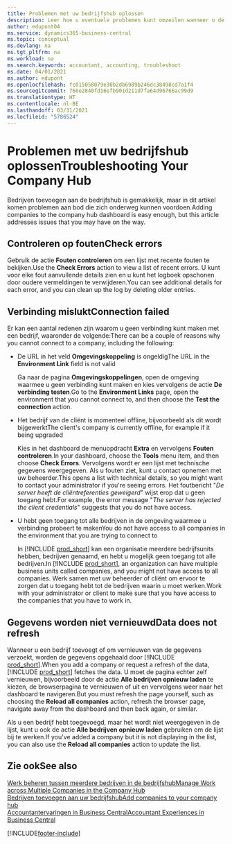 ```yaml
---
title: Problemen met uw bedrijfshub oplossen
description: Leer hoe u eventuele problemen kunt omzeilen wanneer u de bedrijfshub in Dynamics 365 Business Central gebruikt om werk in meerdere bedrijven te beheren.
author: edupont04
ms.service: dynamics365-business-central
ms.topic: conceptual
ms.devlang: na
ms.tgt_pltfrm: na
ms.workload: na
ms.search.keywords: accountant, accounting, troubleshoot
ms.date: 04/01/2021
ms.author: edupont
ms.openlocfilehash: fc015058079e30b2db6989b246dc38498cd7a1f4
ms.sourcegitcommit: 766e2840fd16efb901d211d7fa64d96766ac99d9
ms.translationtype: HT
ms.contentlocale: nl-BE
ms.lasthandoff: 03/31/2021
ms.locfileid: "5786524"
---
```

# <a name="troubleshooting-your-company-hub"></a><span data-ttu-id="c4eab-103">Problemen met uw bedrijfshub oplossen</span><span class="sxs-lookup"><span data-stu-id="c4eab-103">Troubleshooting Your Company Hub</span></span>

<span data-ttu-id="c4eab-104">Bedrijven toevoegen aan de bedrijfshub is gemakkelijk, maar in dit artikel komen problemen aan bod die zich onderweg kunnen voordoen.</span><span class="sxs-lookup"><span data-stu-id="c4eab-104">Adding companies to the company hub dashboard is easy enough, but this article addresses issues that you may have on the way.</span></span>  

## <a name="check-errors"></a><span data-ttu-id="c4eab-105">Controleren op fouten</span><span class="sxs-lookup"><span data-stu-id="c4eab-105">Check errors</span></span>

<span data-ttu-id="c4eab-106">Gebruik de actie **Fouten controleren** om een lijst met recente fouten te bekijken.</span><span class="sxs-lookup"><span data-stu-id="c4eab-106">Use the **Check Errors** action to view a list of recent errors.</span></span> <span data-ttu-id="c4eab-107">U kunt voor elke fout aanvullende details zien en u kunt het logboek opschonen door oudere vermeldingen te verwijderen.</span><span class="sxs-lookup"><span data-stu-id="c4eab-107">You can see additional details for each error, and you can clean up the log by deleting older entries.</span></span>  

## <a name="connection-failed"></a><span data-ttu-id="c4eab-108">Verbinding mislukt</span><span class="sxs-lookup"><span data-stu-id="c4eab-108">Connection failed</span></span>

<span data-ttu-id="c4eab-109">Er kan een aantal redenen zijn waarom u geen verbinding kunt maken met een bedrijf, waaronder de volgende:</span><span class="sxs-lookup"><span data-stu-id="c4eab-109">There can be a couple of reasons why you cannot connect to a company, including the following:</span></span>

- <span data-ttu-id="c4eab-110">De URL in het veld **Omgevingskoppeling** is ongeldig</span><span class="sxs-lookup"><span data-stu-id="c4eab-110">The URL in the **Environment Link** field is not valid</span></span>  

  <span data-ttu-id="c4eab-111">Ga naar de pagina **Omgevingskoppelingen**, open de omgeving waarmee u geen verbinding kunt maken en kies vervolgens de actie **De verbinding testen**.</span><span class="sxs-lookup"><span data-stu-id="c4eab-111">Go to the **Environment Links** page, open the environment that you cannot connect to, and then choose the **Test the connection** action.</span></span>  
- <span data-ttu-id="c4eab-112">Het bedrijf van de cliënt is momenteel offline, bijvoorbeeld als dit wordt bijgewerkt</span><span class="sxs-lookup"><span data-stu-id="c4eab-112">The client's company is currently offline, for example if it being upgraded</span></span>

  <span data-ttu-id="c4eab-113">Kies in het dashboard de menuopdracht **Extra** en vervolgens **Fouten controleren**.</span><span class="sxs-lookup"><span data-stu-id="c4eab-113">In your dashboard, choose the **Tools** menu item, and then choose **Check Errors**.</span></span> <span data-ttu-id="c4eab-114">Vervolgens wordt er een lijst met technische gegevens weergegeven. Als u fouten ziet, kunt u contact opnemen met uw beheerder.</span><span class="sxs-lookup"><span data-stu-id="c4eab-114">This opens a list with technical details, so you might want to contact your administrator if you're seeing errors.</span></span> <span data-ttu-id="c4eab-115">Het foutbericht "*De server heeft de cliëntreferenties geweigerd*" wijst erop dat u geen toegang hebt.</span><span class="sxs-lookup"><span data-stu-id="c4eab-115">For example, the error message "*The server has rejected the client credentials*" suggests that you do not have access.</span></span>  
- <span data-ttu-id="c4eab-116">U hebt geen toegang tot alle bedrijven in de omgeving waarmee u verbinding probeert te maken</span><span class="sxs-lookup"><span data-stu-id="c4eab-116">You do not have access to all companies in the environment that you are trying to connect to</span></span>

  <span data-ttu-id="c4eab-117">In [!INCLUDE [prod_short](includes/prod_short.md)] kan een organisatie meerdere bedrijfsunits hebben, bedrijven genaamd, en hebt u mogelijk geen toegang tot alle bedrijven.</span><span class="sxs-lookup"><span data-stu-id="c4eab-117">In [!INCLUDE [prod_short](includes/prod_short.md)], an organization can have multiple business units called companies, and you might not have access to all companies.</span></span> <span data-ttu-id="c4eab-118">Werk samen met uw beheerder of cliënt om ervoor te zorgen dat u toegang hebt tot de bedrijven waarin u moet werken.</span><span class="sxs-lookup"><span data-stu-id="c4eab-118">Work with your administrator or client to make sure that you have access to the companies that you have to work in.</span></span>  

## <a name="data-does-not-refresh"></a><span data-ttu-id="c4eab-119">Gegevens worden niet vernieuwd</span><span class="sxs-lookup"><span data-stu-id="c4eab-119">Data does not refresh</span></span>

<span data-ttu-id="c4eab-120">Wanneer u een bedrijf toevoegt of om vernieuwen van de gegevens verzoekt, worden de gegevens opgehaald door [!INCLUDE [prod_short](includes/prod_short.md)].</span><span class="sxs-lookup"><span data-stu-id="c4eab-120">When you add a company or request a refresh of the data, [!INCLUDE [prod_short](includes/prod_short.md)] fetches the data.</span></span> <span data-ttu-id="c4eab-121">U moet de pagina echter zelf vernieuwen, bijvoorbeeld door de actie **Alle bedrijven opnieuw laden** te kiezen, de browserpagina te vernieuwen of uit en vervolgens weer naar het dashboard te navigeren.</span><span class="sxs-lookup"><span data-stu-id="c4eab-121">But you must refresh the page yourself, such as choosing the **Reload all companies** action, refresh the browser page, navigate away from the dashboard and then back again, or similar.</span></span>  

<span data-ttu-id="c4eab-122">Als u een bedrijf hebt toegevoegd, maar het wordt niet weergegeven in de lijst, kunt u ook de actie **Alle bedrijven opnieuw laden** gebruiken om de lijst bij te werken.</span><span class="sxs-lookup"><span data-stu-id="c4eab-122">If you've added a company but it is not displaying in the list, you can also use the **Reload all companies** action to update the list.</span></span>

## <a name="see-also"></a><span data-ttu-id="c4eab-123">Zie ook</span><span class="sxs-lookup"><span data-stu-id="c4eab-123">See also</span></span>

[<span data-ttu-id="c4eab-124">Werk beheren tussen meerdere bedrijven in de bedrijfshub</span><span class="sxs-lookup"><span data-stu-id="c4eab-124">Manage Work across Multiple Companies in the Company Hub</span></span>](company-hub.md)  
[<span data-ttu-id="c4eab-125">Bedrijven toevoegen aan uw bedrijfshub</span><span class="sxs-lookup"><span data-stu-id="c4eab-125">Add companies to your company hub</span></span>](company-hub-add-company.md)  
[<span data-ttu-id="c4eab-126">Accountantervaringen in Business Central</span><span class="sxs-lookup"><span data-stu-id="c4eab-126">Accountant Experiences in Business Central</span></span>](finance-accounting.md)  


[!INCLUDE[footer-include](includes/footer-banner.md)]